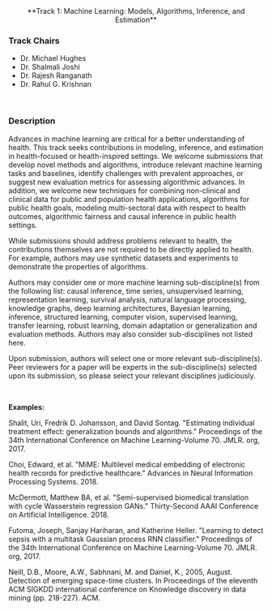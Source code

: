 <center> **Track 1: Machine Learning: Models, Algorithms, Inference, and Estimation** </center>

### Track Chairs
- Dr. Michael Hughes
- Dr. Shalmali Joshi
- Dr. Rajesh Ranganath
- Dr. Rahul G. Krishnan

<br />

### Description
Advances in machine learning are critical for a better understanding of health. This track seeks contributions in modeling, inference, and estimation in health-focused or health-inspired settings. We welcome submissions that develop novel methods and algorithms, introduce relevant machine learning tasks and baselines, identify challenges with prevalent approaches, or suggest new evaluation metrics for assessing algorithmic advances. In addition, we welcome new techniques for combining non-clinical and clinical data for public and population health applications, algorithms for public health goals, modeling multi-sectoral data with respect to health outcomes, algorithmic fairness and causal inference in public health settings.

While submissions should address problems relevant to health, the contributions themselves are not required to be directly applied to health. For example, authors may use synthetic datasets and experiments to demonstrate the properties of algorithms.

Authors may consider one or more machine learning sub-discipline(s) from the following list: causal inference, time series, unsupervised learning, representation learning, survival analysis, natural language processing, knowledge graphs, deep learning architectures, Bayesian learning, inference, structured learning, computer vision, supervised learning, transfer learning, robust learning, domain adaptation or generalization and evaluation methods. Authors may also consider sub-disciplines not listed here.

Upon submission, authors will select one or more relevant sub-discipline(s). Peer reviewers for a paper will be experts in the sub-discipline(s) selected upon its submission, so please select your relevant disciplines judiciously.

<br />

**Examples:**

Shalit, Uri, Fredrik D. Johansson, and David Sontag. "Estimating individual treatment effect: generalization bounds and algorithms." Proceedings of the 34th International Conference on Machine Learning-Volume 70. JMLR. org, 2017.

Choi, Edward, et al. "MiME: Multilevel medical embedding of electronic health records for predictive healthcare." Advances in Neural Information Processing Systems. 2018.

McDermott, Matthew BA, et al. "Semi-supervised biomedical translation with cycle Wasserstein regression GANs." Thirty-Second AAAI Conference on Artificial Intelligence. 2018.

Futoma, Joseph, Sanjay Hariharan, and Katherine Heller. "Learning to detect sepsis with a multitask Gaussian process RNN classifier." Proceedings of the 34th International Conference on Machine Learning-Volume 70. JMLR. org, 2017.

Neill, D.B., Moore, A.W., Sabhnani, M. and Daniel, K., 2005, August. Detection of emerging space-time clusters. In Proceedings of the eleventh ACM SIGKDD international conference on Knowledge discovery in data mining (pp. 218-227). ACM.
